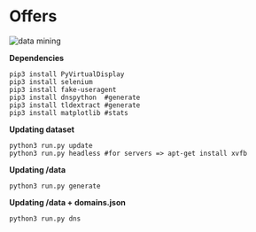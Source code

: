 # Offers

![data mining](https://media.tenor.com/images/a8e3545e271bab5d3848c3f15ccb61ef/tenor.gif)

**Dependencies**<br />
```
pip3 install PyVirtualDisplay
pip3 install selenium
pip3 install fake-useragent
pip3 install dnspython  #generate
pip3 install tldextract #generate
pip3 install matplotlib #stats
```

**Updating dataset**<br />
```
python3 run.py update
python3 run.py headless #for servers => apt-get install xvfb
```

**Updating /data**<br />
```
python3 run.py generate
```

**Updating /data + domains.json**<br />
```
python3 run.py dns
```
